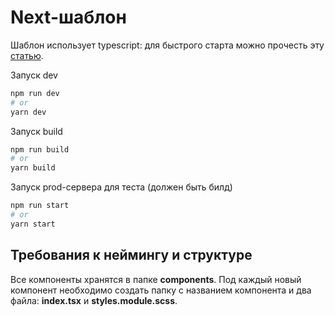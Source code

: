 # Next-шаблон

Шаблон использует typescript: для быстрого старта можно прочесть эту [статью](https://tproger.ru/translations/course-on-typescript/).

Запуск dev

```bash
npm run dev
# or
yarn dev
```

Запуск build

```bash
npm run build
# or
yarn build
```

Запуск prod-сервера для теста (должен быть билд)

```bash
npm run start
# or
yarn start
```

## Требования к неймингу и структуре

Все компоненты хранятся в папке **components**. Под каждый новый компонент необходимо создать папку с названием компонента и два файла: **index.tsx** и **styles.module.scss**.
